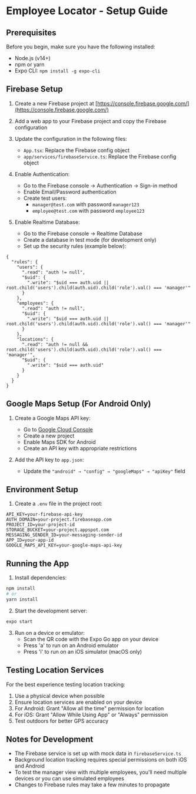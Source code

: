# Employee Locator - Setup Guide

## Prerequisites

Before you begin, make sure you have the following installed:
- Node.js (v14+)
- npm or yarn
- Expo CLI: `npm install -g expo-cli`

## Firebase Setup

1. Create a new Firebase project at [https://console.firebase.google.com/](https://console.firebase.google.com/)

2. Add a web app to your Firebase project and copy the Firebase configuration

3. Update the configuration in the following files:
   - `App.tsx`: Replace the Firebase config object
   - `app/services/firebaseService.ts`: Replace the Firebase config object

4. Enable Authentication:
   - Go to the Firebase console → Authentication → Sign-in method
   - Enable Email/Password authentication
   - Create test users:
     - `manager@test.com` with password `manager123`
     - `employee@test.com` with password `employee123`

5. Enable Realtime Database:
   - Go to the Firebase console → Realtime Database
   - Create a database in test mode (for development only)
   - Set up the security rules (example below):

```
{
  "rules": {
    "users": {
      ".read": "auth != null",
      "$uid": {
        ".write": "$uid === auth.uid || root.child('users').child(auth.uid).child('role').val() === 'manager'"
      }
    },
    "employees": {
      ".read": "auth != null",
      "$uid": {
        ".write": "$uid === auth.uid || root.child('users').child(auth.uid).child('role').val() === 'manager'"
      }
    },
    "locations": {
      ".read": "auth != null && root.child('users').child(auth.uid).child('role').val() === 'manager'",
      "$uid": {
        ".write": "$uid === auth.uid"
      }
    }
  }
}
```

## Google Maps Setup (For Android Only)

1. Create a Google Maps API key:
   - Go to [Google Cloud Console](https://console.cloud.google.com/)
   - Create a new project
   - Enable Maps SDK for Android
   - Create an API key with appropriate restrictions

2. Add the API key to `app.json`:
   - Update the `"android" → "config" → "googleMaps" → "apiKey"` field

## Environment Setup

1. Create a `.env` file in the project root:
```
API_KEY=your-firebase-api-key
AUTH_DOMAIN=your-project.firebaseapp.com
PROJECT_ID=your-project-id
STORAGE_BUCKET=your-project.appspot.com
MESSAGING_SENDER_ID=your-messaging-sender-id
APP_ID=your-app-id
GOOGLE_MAPS_API_KEY=your-google-maps-api-key
```

## Running the App

1. Install dependencies:
```bash
npm install
# or
yarn install
```

2. Start the development server:
```bash
expo start
```

3. Run on a device or emulator:
   - Scan the QR code with the Expo Go app on your device
   - Press 'a' to run on an Android emulator
   - Press 'i' to run on an iOS simulator (macOS only)

## Testing Location Services

For the best experience testing location tracking:

1. Use a physical device when possible
2. Ensure location services are enabled on your device
3. For Android: Grant "Allow all the time" permission for location
4. For iOS: Grant "Allow While Using App" or "Always" permission
5. Test outdoors for better GPS accuracy

## Notes for Development

- The Firebase service is set up with mock data in `firebaseService.ts`
- Background location tracking requires special permissions on both iOS and Android
- To test the manager view with multiple employees, you'll need multiple devices or you can use simulated employees
- Changes to Firebase rules may take a few minutes to propagate 